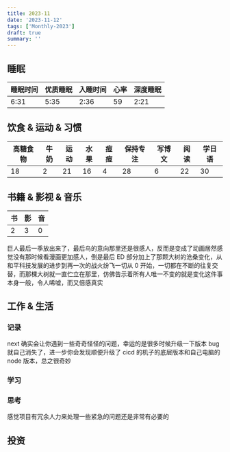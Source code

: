 ```yaml
---
title: 2023-11
date: '2023-11-12'
tags: ['Monthly-2023']
draft: true
summary: ''
---
```


## 睡眠

| 睡眠时间 | 优质睡眠 | 入睡时间 | 心率 | 深度睡眠 |
| -------- | -------- | -------- | ---- | -------- |
| 6:31     | 5:35     | 2:36     | 59   | 2:21     |


## 饮食 & 运动 & 习惯

| 高糖食物 | 牛奶 | 运动 | 水果 | 痘痘 | 保持专注 | 写博文 | 阅读 | 学日语 |
| -------- | ---- | ---- | ---- | ---- | -------- | ------ | ---- | ------ |
| 18       | 2    | 21   | 16   | 4    | 28       | 6      | 22   | 30     |


## 书籍 & 影视 & 音乐

| 书  | 影  | 音  |
| --- | --- | --- |
| 2   | 3   | 0   |

巨人最后一季放出来了，最后鸟的意向那里还是很感人，反而是变成了动画居然感觉没有那时候看漫画更加感人，倒是最后 ED 部分加上了那颗大树的沧桑变化，从和平科技发展的进步到再一次的战火纷飞一切从 0 开始，一切都在不断的往复交替，而那棵大树就一直伫立在那里，仿佛告示着所有人唯一不变的就是变化这件事本身一般，令人唏嘘，而又倍感真实

## 工作 & 生活

### 记录

next 确实会让你遇到一些奇奇怪怪的问题，幸运的是很多时候升级一下版本 bug 就自己消失了，进一步你会发现顺便升级了 cicd 的机子的底层版本和自己电脑的 node 版本，总之很奇妙

### 学习

### 思考

感觉项目有冗余人力来处理一些紧急的问题还是非常有必要的

## 投资